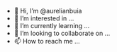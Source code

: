 - 👋 Hi, I’m @aurelianbuia
- 👀 I’m interested in ...
- 🌱 I’m currently learning ...
- 💞️ I’m looking to collaborate on ...
- 📫 How to reach me ...

<!---
aurelianbuia/aurelianbuia is a ✨ special ✨ repository because its `README.md` (this file) appears on your GitHub profile.
You can click the Preview link to take a look at your changes.
--->
